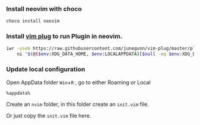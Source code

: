 
### Install neovim with choco
```bash
choco install neovim
```

### Install [vim plug](https://github.com/junegunn/vim-plug) to run Plugin in neovim.
```bash
iwr -useb https://raw.githubusercontent.com/junegunn/vim-plug/master/plug.vim |`
    ni "$(@($env:XDG_DATA_HOME, $env:LOCALAPPDATA)[$null -eq $env:XDG_DATA_HOME])/nvim-data/site/autoload/plug.vim" -Force
```

### Update local configuration
Open AppData folder  `Win`+`R` , go to either Roaming or Local
```bash
%appdata%
```
Create an `nvim` folder, in this folder create an `init.vim` file.

Or just copy the `init.vim` file here.
